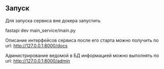 ## Запуск

Для запуска сервиса вне докера запустить

fastapi dev main_service/main.py

Описание интерфейсов сервиса после его старта можно получить по url:
http://127.0.0.1:8000/docs

Адмнистрирование ведомой в БД информацией можно выполнять по url:
http://127.0.0.1:8000/admin
